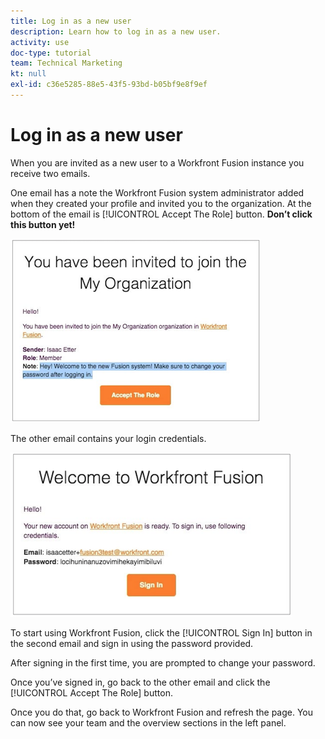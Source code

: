 ```yaml
---
title: Log in as a new user
description: Learn how to log in as a new user.
activity: use
doc-type: tutorial
team: Technical Marketing
kt: null
exl-id: c36e5285-88e5-43f5-93bd-b05bf9e8f9ef
---
```

# Log in as a new user

When you are invited as a new user to a Workfront Fusion instance you receive two emails.

One email has a note the Workfront Fusion system administrator added when they created your profile and invited you to the organization. At the bottom of the email is [!UICONTROL Accept The Role] button. **Don’t click this button yet!**

![An image of your email invite](assets/new-user-1.png)

The other email contains your login credentials.

![An image of your email invite](assets/new-user-2.png)

To start using Workfront Fusion, click the [!UICONTROL Sign In] button in the second email and sign in using the password provided.

After signing in the first time, you are prompted to change your password.

Once you’ve signed in, go back to the other email and click the [!UICONTROL Accept The Role] button.

Once you do that, go back to Workfront Fusion and refresh the page. You can now see your team and the overview sections in the left panel.
